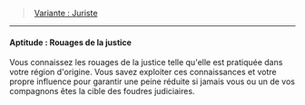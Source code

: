 ﻿> [Variante : Juriste](hd_background_erudit_variante_juriste.md)

---

#### Aptitude : Rouages de la justice

Vous connaissez les rouages de la justice telle qu'elle est pratiquée dans votre région d'origine. Vous savez exploiter ces connaissances et votre propre influence pour garantir une peine réduite si jamais vous ou un de vos compagnons êtes la cible des foudres judiciaires.

